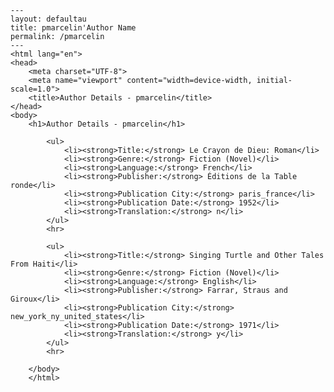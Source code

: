 
    ---
    layout: defaultau
    title: pmarcelin'Author Name 
    permalink: /pmarcelin
    ---
    <html lang="en">
    <head>
        <meta charset="UTF-8">
        <meta name="viewport" content="width=device-width, initial-scale=1.0">
        <title>Author Details - pmarcelin</title>
    </head>
    <body>
        <h1>Author Details - pmarcelin</h1>
        
            <ul>
                <li><strong>Title:</strong> Le Crayon de Dieu: Roman</li>
                <li><strong>Genre:</strong> Fiction (Novel)</li>
                <li><strong>Language:</strong> French</li>
                <li><strong>Publisher:</strong> Éditions de la Table ronde</li>
                <li><strong>Publication City:</strong> paris_france</li>
                <li><strong>Publication Date:</strong> 1952</li>
                <li><strong>Translation:</strong> n</li>
            </ul>
            <hr>
            
            <ul>
                <li><strong>Title:</strong> Singing Turtle and Other Tales From Haiti</li>
                <li><strong>Genre:</strong> Fiction (Novel)</li>
                <li><strong>Language:</strong> English</li>
                <li><strong>Publisher:</strong> Farrar, Straus and Giroux</li>
                <li><strong>Publication City:</strong> new_york_ny_united_states</li>
                <li><strong>Publication Date:</strong> 1971</li>
                <li><strong>Translation:</strong> y</li>
            </ul>
            <hr>
            
        </body>
        </html>
        